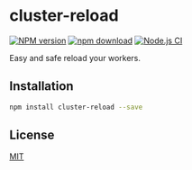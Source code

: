 cluster-reload
=======

[![NPM version][npm-image]][npm-url]
[![npm download][download-image]][download-url]
[![Node.js CI](https://github.com/node-modules/cluster-reload/actions/workflows/nodejs.yml/badge.svg)](https://github.com/node-modules/cluster-reload/actions/workflows/nodejs.yml)

[npm-image]: https://img.shields.io/npm/v/cluster-reload.svg?style=flat-square
[npm-url]: https://npmjs.org/package/cluster-reload
[download-image]: https://img.shields.io/npm/dm/cluster-reload.svg?style=flat-square
[download-url]: https://npmjs.org/package/cluster-reload

Easy and safe reload your workers.

## Installation

```bash
npm install cluster-reload --save
```

## License

[MIT](LICENSE)
